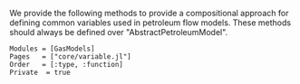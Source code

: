 We provide the following methods to provide a compositional approach for defining common variables used in petroleum flow models. These methods should always be defined over "AbstractPetroleumModel".

```@autodocs
Modules = [GasModels]
Pages   = ["core/variable.jl"]
Order   = [:type, :function]
Private  = true
```
